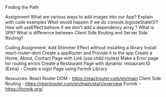 Finding the Path

Assignment
What are various ways to add images into our App? Explain with code examples
What would happen if we do console.log(useState())?
How will useEffect behave if we don't add a dependency array ?
What is SPA?
What is difference between Client Side Routing and Server Side Routing?


Coding Assignment:
Add Shimmer Effect without installing a library
Install react-router-dom
Create a appRouter and Provide it to the app
Create a Home, About, Contact Page with Link (use child routes)
Make a Error page for routing errors
Create a Restaurant Page with dynamic restaurant ID
(Extra) - Create a login Page using Formik Library

Resources:
React Router DOM - https://reactrouter.com/en/main
Client Side Routing - https://reactrouter.com/en/main/start/overview
Formik - https://formik.org/